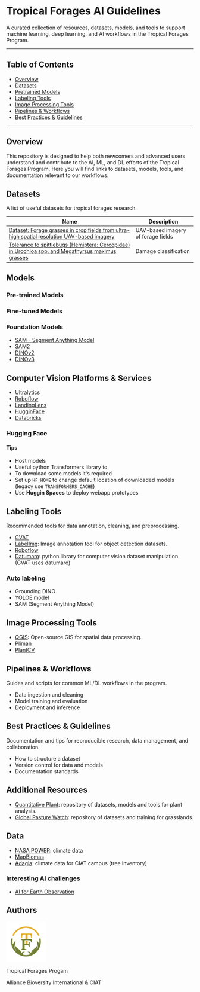 # Tropical Forages AI Guidelines

A curated collection of resources, datasets, models, and tools to support machine learning, deep learning, and AI workflows in the Tropical Forages Program.

---

## Table of Contents
- [Overview](#overview)
- [Datasets](#datasets)
- [Pretrained Models](#pretrained-models)
- [Labeling Tools](#labeling-tools)
- [Image Processing Tools](#image-processing-tools)
- [Pipelines & Workflows](#pipelines--workflows)
- [Best Practices & Guidelines](#best-practices--guidelines)
<!-- - [Contributing](#contributing)
- [Support](#support)
- [License](#license) -->

---

## Overview
This repository is designed to help both newcomers and advanced users understand and contribute to the AI, ML, and DL efforts of the Tropical Forages Program. Here you will find links to datasets, models, tools, and documentation relevant to our workflows.

## Datasets
A list of useful datasets for tropical forages research. 

| Name                | Description                                 | 
|---------------------|---------------------------------------------|
| [Dataset: Forage grasses in crop fields from ultra-high spatial resolution UAV-based imagery](https://dataverse.harvard.edu/citation?persistentId=doi:10.7910/DVN/DBGUFW)  | UAV-based imagery of forage fields          | 
| [Tolerance to spittlebugs (Hemiptera: Cercopidae) in Urochloa spp. and Megathyrsus maximus grasses](https://dataverse.harvard.edu/dataset.xhtml?persistentId=doi:10.7910/DVN/EGUVHA)  | Damage classification |

## Models


### Pre-trained Models


<!-- | Model Name          | Task                        | Description                  |
|---------------------|-----------------------------|------------------------------|
| ForageNet-v1        | Species classification      | CNN trained on field images  | 
| BiomassEstimator    | Biomass estimation          | Regression model             | -->


### Fine-tuned Models

### Foundation Models

- [SAM - Segment Anything Model](https://segment-anything.com/)
- [SAM2]()
- [DINOv2](https://github.com/facebookresearch/dinov2)
- [DINOv3](https://github.com/facebookresearch/dinov3)

## Computer Vision Platforms & Services

- [Ultralytics](https://www.ultralytics.com/)
- [Roboflow](https://roboflow.com/)
- [LandingLens](https://landing.ai/landinglens)
- [HugginFace](https://huggingface.co/)
- [Databricks](https://www.databricks.com/)


### Hugging Face

#### Tips

* Host models
* Useful python Transformers library to 
* To download some models it's required
* Set up `HF_HOME` to change default location of downloaded models (legacy use `TRANSFORMERS_CACHE`)
* Use **Huggin Spaces** to deploy webapp prototypes


## Labeling Tools
Recommended tools for data annotation, cleaning, and preprocessing.

- [CVAT](https://www.cvat.ai/)
- [LabelImg](https://github.com/tzutalin/labelImg): Image annotation tool for object detection datasets.
- [Roboflow](https://roboflow.com/)
- [Datumaro](https://github.com/open-edge-platform/datumaro): python library for computer vision dataset manipulation (CVAT uses datumaro)

### Auto labeling

- Grounding DINO
- YOLOE model
- SAM (Segment Anything Model)

## Image Processing Tools

- [QGIS](https://qgis.org/): Open-source GIS for spatial data processing.
- [Pliman](https://tiagoolivoto.github.io/pliman/)
- [PlantCV](https://plantcv.readthedocs.io/en/stable/)


## Pipelines & Workflows
Guides and scripts for common ML/DL workflows in the program.

- Data ingestion and cleaning
- Model training and evaluation
- Deployment and inference


## Best Practices & Guidelines
Documentation and tips for reproducible research, data management, and collaboration.

- How to structure a dataset
- Version control for data and models
- Documentation standards

## Additional Resources
- [Quantitative Plant](https://quantitative-plant.org/): repository of datasets, models and tools for plant analysis.
- [Global Pasture Watch](https://github.com/wri/global-pasture-watch): repository of datasets and training for grasslands.

## Data

- [NASA POWER](https://power.larc.nasa.gov/data-access-viewer/): climate data
- [MapBiomas]()
- [Adagia](https://adagiatest.alliance.cgiar.org/): climate data for CIAT campus (tree inventory)

### Interesting AI challenges

- [AI for Earth Observation](https://ai4eo.eu/)


<!--## Contributing
We welcome contributions! Please see [CONTRIBUTING.md](CONTRIBUTING.md) for guidelines on how to add new resources or suggest improvements.
-->

<!-- ## Support
For questions or support, open an issue or contact the maintainers at [email@example.com](mailto:email@example.com). -->

<!-- ## License
Specify your license here (e.g., MIT, Apache 2.0, etc.).

--- -->

## Authors
![Tropical Forage Program](./res/tf_small.png)

Tropical Forages Progam

Alliance Bioversity International & CIAT
